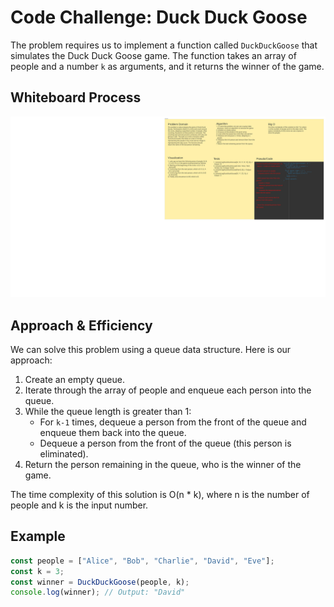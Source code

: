 # Code Challenge: Duck Duck Goose

The problem requires us to implement a function called `DuckDuckGoose` that simulates the Duck Duck Goose game. The function takes an array of people and a number `k` as arguments, and it returns the winner of the game.

## Whiteboard Process
![Whiteboard](./duck-goose.jpeg)

## Approach & Efficiency
We can solve this problem using a queue data structure. Here is our approach:
1. Create an empty queue.
2. Iterate through the array of people and enqueue each person into the queue.
3. While the queue length is greater than 1:
    - For `k-1` times, dequeue a person from the front of the queue and enqueue them back into the queue.
    - Dequeue a person from the front of the queue (this person is eliminated).
4. Return the person remaining in the queue, who is the winner of the game.

The time complexity of this solution is O(n * k), where n is the number of people and k is the input number.

## Example
```javascript
const people = ["Alice", "Bob", "Charlie", "David", "Eve"];
const k = 3;
const winner = DuckDuckGoose(people, k);
console.log(winner); // Output: "David"
